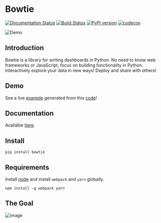 # Bowtie

[![Documentation Status](https://readthedocs.org/projects/bowtie-py/badge/?version=latest)](http://bowtie-py.readthedocs.io/en/latest/?badge=latest)
[![Build Status](https://travis-ci.org/jwkvam/bowtie.svg?branch=master)](https://travis-ci.org/jwkvam/bowtie)
[![PyPI version](https://badge.fury.io/py/bowtie.svg)](https://badge.fury.io/py/bowtie)
[![codecov](https://codecov.io/gh/jwkvam/bowtie/branch/master/graph/badge.svg)](https://codecov.io/gh/jwkvam/bowtie)

![Demo](https://cloud.githubusercontent.com/assets/86304/20045988/69e5678a-a45a-11e6-853b-7f60a615c9da.gif)

## Introduction

Bowtie is a library for writing dashboards in Python.
No need to know web frameworks or JavaScript, focus on building functionality in Python.
Interactively explore your data in new ways!
Deploy and share with others!

## Demo

See a live [example](https://bowtie-demo.herokuapp.com/) generated from this [code](https://github.com/jwkvam/bowtie-demo/blob/master/example.py)!

## Documentation

Available [here](http://bowtie-py.readthedocs.io/en/latest/).

## Install

```
pip install bowtie
```

## Requirements

Install [node](https://nodejs.org/en/) and install `webpack` and `yarn` globally.

```
npm install -g webpack yarn
```

## The Goal

![image](https://cloud.githubusercontent.com/assets/86304/18606859/8ced55a6-7c70-11e6-8b5e-fba0ffcd78da.png)

